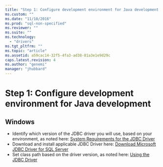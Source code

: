 ```yaml
---
title: "Step 1: Configure development environment for Java development | Microsoft Docs"
ms.custom: ""
ms.date: "11/10/2016"
ms.prod: "sql-non-specified"
ms.reviewer: ""
ms.suite: ""
ms.technology: 
  - "drivers"
ms.tgt_pltfrm: ""
ms.topic: "article"
ms.assetid: a59cac14-32f5-4fa3-ad38-81a3e1e9d29c
caps.latest.revision: 4
ms.author: "genemi"
manager: "jhubbard"
---
```

# Step 1: Configure development environment for Java development
  
## Windows  
  
* Identify which version of the JDBC driver you will use, based on your environment, as noted here:  [System Requirements for the JDBC Driver](../../connect/jdbc/system-requirements-for-the-jdbc-driver.md)  
* Download and install applicable JDBC Driver here:  [Download Microsoft JDBC Driver for SQL Server](../../connect/jdbc/download-microsoft-jdbc-driver-for-sql-server.md)  
* Set class path based on the driver version, as noted here:  [Using the JDBC Driver](../../connect/jdbc/using-the-jdbc-driver.md)